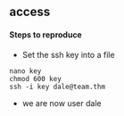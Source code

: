 ## access

#### Steps to reproduce

- Set the ssh key into a file
```
nano key
chmod 600 key
ssh -i key dale@team.thm
```

- we are now user dale